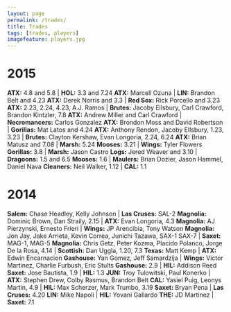 ```yaml
---
layout: page
permalink: /trades/
title: Trades
tags: [trades, players]
imagefeature: players.jpg
---
```


# 2015

**ATX:** 4.8 and 5.8 | **HOL:** 3.3 and 7.24
**ATX:** Marcell Ozuna | **LIN:** Brandon Belt and 4.23
**ATX:** Derek Norris and 3.3 | **Red Sox:** Rick Porcello and 3.23
**ATX:** 2.23, 2.24, 4.23, A.J. Ramos | **Brutes:** Jacoby Ellsbury, Carl Crawford, Brandon Kintzler, 7.8
**ATX:** Andrew Miller and Carl Crawford | **Necromancers:** Carlos Gonzalez
**ATX:** Brondon Moss and David Robertson | **Gorillas:** Mat Latos and 4.24
**ATX:** Anthony Rendon, Jacoby Ellsbury, 1.23, 3.23 | **Brutes:** Clayton Kershaw, Evan Longoria, 2.24, 6.24
**ATX:** Brian Matusz and 7.08 | **Marsh:** 5.24
**Mooses:** 3.21 | **Wings:** Tyler Flowers
**Gorillas:** 3.8 | **Marsh:** Jason Castro
**Logs:** Jered Weaver and 3.10 | **Dragoons:** 1.5 and 6.5
**Mooses:** 1.6 | **Maulers:** Brian Dozier, Jason Hammel, Daniel Nava
**Cleaners:** Neil Walker, 1.12 | **CAL:** 1.1

# 2014

**Salem:** Chase Headley, Kelly Johnson | **Las Cruses:** SAL-2
**Magnolia:** Dominic Brown, Dan Straily, 2.15 | **ATX:** Evan Longoria, 4.3
**Magnolia:** AJ Pierzynski, Ernesto Frieri | **Wings:** JP Arencibia, Tony Watson
**Magnolia:** Jon Jay, Jake Arrieta, Kevin Correa, Junichi Tazawa, SAX-1 SAX-7 | **Saxet:** MAG-1, MAG-5
**Magnolia:** Chris Getz, Peter Kozma, Placido Polanco, Jorge De la Rosa, 4.14 | **Scottish:** Dan Uggla, 1.20, 7.3
**Texas:** Matt Kemp | **ATX:** Edwin Encarnacion
**Gashouse:** Yan Gomez, Jeff Samardzija | **Wings:** Victor Martinez, Charlie Furbush, Eric Stults
**Gashouse:** 2.9 | **HIL:** Addison Reed
**Saxet:** Jose Bautista, 1.9 | **HIL:** 1.3
**JUN:** Troy Tulowitski, Paul Konerko | **ATX:** Stephen Drew, Colby Rasmus, Brandon Belt
**CAL:** Yasiel Puig, Leonys Martin, 4.9 | **HIL:** Max Scherzer, Mark Trumbo, 3.19
**Saxet:** Bryan Pena | **Las Cruses:** 4.20
**LIN:** Mike Napoli | **HIL:** Yovani Gallardo
**THE:** JD Martinez | **Saxet:** 7.1
